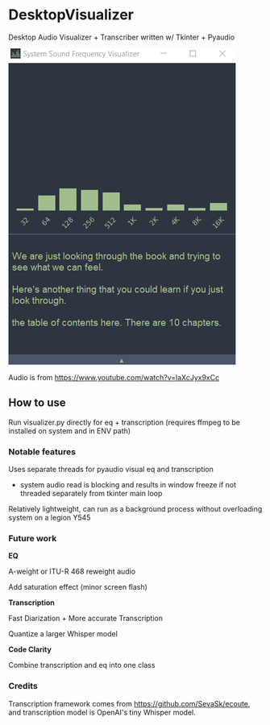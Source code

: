 # DesktopVisualizer

Desktop Audio Visualizer + Transcriber written w/ Tkinter + Pyaudio

![Demo Gif](demos/demo2.2.gif)

Audio is from https://www.youtube.com/watch?v=laXcJyx9xCc

## How to use

Run visualizer.py directly for eq + transcription (requires ffmpeg to be installed on system and in ENV path)

### Notable features

Uses separate threads for pyaudio visual eq and transcription
  - system audio read is blocking and results in window freeze if not threaded separately from tkinter main loop

Relatively lightweight, can run as a background process without overloading system on a legion Y545

### Future work

**EQ**

A-weight or ITU-R 468 reweight audio

Add saturation effect (minor screen flash)

**Transcription**

Fast Diarization + More accurate Transcription

Quantize a larger Whisper model

**Code Clarity**

Combine transcription and eq into one class

### Credits

Transcription framework comes from https://github.com/SevaSk/ecoute, and transcription model is OpenAI's tiny Whisper model.
